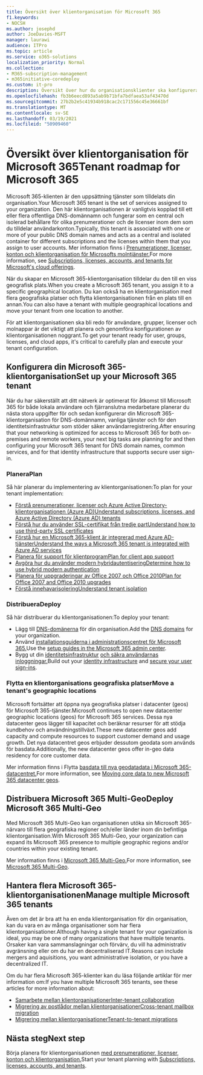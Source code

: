 ```yaml
---
title: Översikt över klientorganisation för Microsoft 365
f1.keywords:
- NOCSH
ms.author: josephd
author: JoeDavies-MSFT
manager: laurawi
audience: ITPro
ms.topic: article
ms.service: o365-solutions
localization_priority: Normal
ms.collection:
- M365-subscription-management
- m365initiative-coredeploy
ms.custom: it-pro
description: Översikt över hur du organisationsklienter ska konfigureras för Microsoft 365.
ms.openlocfilehash: fb3b6eecd893a5ab9b71bfa7bdfaea53af43470d
ms.sourcegitcommit: 27b2b2e5c41934b918cac2c171556c45e36661bf
ms.translationtype: MT
ms.contentlocale: sv-SE
ms.lasthandoff: 03/19/2021
ms.locfileid: "50909460"
---
```

# <a name="tenant-roadmap-for-microsoft-365"></a><span data-ttu-id="9dcd1-103">Översikt över klientorganisation för Microsoft 365</span><span class="sxs-lookup"><span data-stu-id="9dcd1-103">Tenant roadmap for Microsoft 365</span></span>

<span data-ttu-id="9dcd1-104">Microsoft 365-klienten är den uppsättning tjänster som tilldelats din organisation.</span><span class="sxs-lookup"><span data-stu-id="9dcd1-104">Your Microsoft 365 tenant is the set of services assigned to your organization.</span></span> <span data-ttu-id="9dcd1-105">Den här klientorganisationen är vanligtvis kopplad till ett eller flera offentliga DNS-domännamn och fungerar som en central och isolerad behållare för olika prenumerationer och de licenser inom dem som du tilldelar användarkonton.</span><span class="sxs-lookup"><span data-stu-id="9dcd1-105">Typically, this tenant is associated with one or more of your public DNS domain names and acts as a central and isolated container for different subscriptions and the licenses within them that you assign to user accounts.</span></span> <span data-ttu-id="9dcd1-106">Mer information finns i [Prenumerationer, licenser, konton och klientorganisation för Microsofts molntjänster.](subscriptions-licenses-accounts-and-tenants-for-microsoft-cloud-offerings.md)</span><span class="sxs-lookup"><span data-stu-id="9dcd1-106">For more information, see [Subscriptions, licenses, accounts, and tenants for Microsoft's cloud offerings](subscriptions-licenses-accounts-and-tenants-for-microsoft-cloud-offerings.md).</span></span>

<span data-ttu-id="9dcd1-107">När du skapar en Microsoft 365-klientorganisation tilldelar du den till en viss geografisk plats.</span><span class="sxs-lookup"><span data-stu-id="9dcd1-107">When you create a Microsoft 365 tenant, you assign it to a specific geographical location.</span></span> <span data-ttu-id="9dcd1-108">Du kan också ha en klientorganisation med flera geografiska platser och flytta klientorganisationen från en plats till en annan.</span><span class="sxs-lookup"><span data-stu-id="9dcd1-108">You can also have a tenant with multiple geographical locations and move your tenant from one location to another.</span></span>

<span data-ttu-id="9dcd1-109">För att klientorganisationen ska bli redo för användare, grupper, licenser och molnappar är det viktigt att planera och genomföra konfigurationen av klientorganisationen noggrant.</span><span class="sxs-lookup"><span data-stu-id="9dcd1-109">To get your tenant ready for user, groups, licenses, and cloud apps, it's critical to carefully plan and execute your tenant configuration.</span></span>

## <a name="set-up-your-microsoft-365-tenant"></a><span data-ttu-id="9dcd1-110">Konfigurera din Microsoft 365-klientorganisation</span><span class="sxs-lookup"><span data-stu-id="9dcd1-110">Set up your Microsoft 365 tenant</span></span>

<span data-ttu-id="9dcd1-111">När du har säkerställt att ditt nätverk är optimerat för åtkomst till Microsoft 365 för både lokala användare och fjärranslutna medarbetare planerar du nästa stora uppgifter för och sedan konfigurerar din Microsoft 365-klientorganisation för DNS-domännamn, vanliga tjänster och för den identitetsinfrastruktur som stöder säker användarregistrering.</span><span class="sxs-lookup"><span data-stu-id="9dcd1-111">After ensuring that your networking is optimized for access to Microsoft 365 for both on-premises and remote workers, your next big tasks are planning for and then configuring your Microsoft 365 tenant for DNS domain names, common services, and for that identity infrastructure that supports secure user sign-in.</span></span>

### <a name="plan"></a><span data-ttu-id="9dcd1-112">Planera</span><span class="sxs-lookup"><span data-stu-id="9dcd1-112">Plan</span></span>

<span data-ttu-id="9dcd1-113">Så här planerar du implementering av klientorganisationen:</span><span class="sxs-lookup"><span data-stu-id="9dcd1-113">To plan for your tenant implementation:</span></span>

- [<span data-ttu-id="9dcd1-114">Förstå prenumerationer, licenser och Azure Active Directory-klientorganisationen (Azure AD)</span><span class="sxs-lookup"><span data-stu-id="9dcd1-114">Understand subscriptions, licenses, and Azure Active Directory (Azure AD) tenants</span></span>](subscriptions-licenses-accounts-and-tenants-for-microsoft-cloud-offerings.md)
- [<span data-ttu-id="9dcd1-115">Förstå hur du använder SSL-certifikat från tredje part</span><span class="sxs-lookup"><span data-stu-id="9dcd1-115">Understand how to use third-party SSL certificates</span></span>](plan-for-third-party-ssl-certificates.md)
- [<span data-ttu-id="9dcd1-116">Förstå hur en Microsoft 365-klient är integrerad med Azure AD-tjänster</span><span class="sxs-lookup"><span data-stu-id="9dcd1-116">Understand the ways a Microsoft 365 tenant is integrated with Azure AD services</span></span>](integrated-apps-and-azure-ads.md)
- [<span data-ttu-id="9dcd1-117">Planera för support för klientprogram</span><span class="sxs-lookup"><span data-stu-id="9dcd1-117">Plan for client app support</span></span>](microsoft-365-client-support-certificate-based-authentication.md)
- [<span data-ttu-id="9dcd1-118">Avgöra hur du använder modern hybridautentisering</span><span class="sxs-lookup"><span data-stu-id="9dcd1-118">Determine how to use hybrid modern authentication</span></span>](hybrid-modern-auth-overview.md)
- [<span data-ttu-id="9dcd1-119">Planera för uppgraderingar av Office 2007 och Office 2010</span><span class="sxs-lookup"><span data-stu-id="9dcd1-119">Plan for Office 2007 and Office 2010 upgrades</span></span>](plan-upgrade-previous-versions-office.md)
- [<span data-ttu-id="9dcd1-120">Förstå innehavarisolering</span><span class="sxs-lookup"><span data-stu-id="9dcd1-120">Understand tenant isolation</span></span>](microsoft-365-tenant-isolation-overview.md)

### <a name="deploy"></a><span data-ttu-id="9dcd1-121">Distribuera</span><span class="sxs-lookup"><span data-stu-id="9dcd1-121">Deploy</span></span>

<span data-ttu-id="9dcd1-122">Så här distribuerar du klientorganisationen:</span><span class="sxs-lookup"><span data-stu-id="9dcd1-122">To deploy your tenant:</span></span> 

- <span data-ttu-id="9dcd1-123">Lägg till [DNS-domänerna](../admin/setup/add-domain.md) för din organisation.</span><span class="sxs-lookup"><span data-stu-id="9dcd1-123">Add the [DNS domains](../admin/setup/add-domain.md) for your organization.</span></span>
- <span data-ttu-id="9dcd1-124">Använd [installationsguiderna i administrationscentret för Microsoft 365.](setup-guides-for-microsoft-365.md)</span><span class="sxs-lookup"><span data-stu-id="9dcd1-124">Use the [setup guides in the Microsoft 365 admin center](setup-guides-for-microsoft-365.md).</span></span>
- <span data-ttu-id="9dcd1-125">Bygg ut din [identitetsinfrastruktur](identity-roadmap-microsoft-365.md) [och säkra användarnas inloggningar.](microsoft-365-secure-sign-in.md)</span><span class="sxs-lookup"><span data-stu-id="9dcd1-125">Build out your [identity infrastructure](identity-roadmap-microsoft-365.md) and [secure your user sign-ins](microsoft-365-secure-sign-in.md).</span></span>

### <a name="move-a-tenants-geographic-locations"></a><span data-ttu-id="9dcd1-126">Flytta en klientorganisations geografiska platser</span><span class="sxs-lookup"><span data-stu-id="9dcd1-126">Move a tenant's geographic locations</span></span>

<span data-ttu-id="9dcd1-127">Microsoft fortsätter att öppna nya geografiska platser i datacenter (geos) för Microsoft 365-tjänster.</span><span class="sxs-lookup"><span data-stu-id="9dcd1-127">Microsoft continues to open new datacenter geographic locations (geos) for Microsoft 365 services.</span></span> <span data-ttu-id="9dcd1-128">Dessa nya datacenter geos lägger till kapacitet och beräknar resurser för att stödja kundbehov och användningstillväxt.</span><span class="sxs-lookup"><span data-stu-id="9dcd1-128">These new datacenter geos add capacity and compute resources to support customer demand and usage growth.</span></span> <span data-ttu-id="9dcd1-129">Det nya datacentret geos erbjuder dessutom geodata som används för basdata.</span><span class="sxs-lookup"><span data-stu-id="9dcd1-129">Additionally, the new datacenter geos offer in-geo data residency for core customer data.</span></span>

<span data-ttu-id="9dcd1-130">Mer information finns i Flytta [basdata till nya geodatadata i Microsoft 365-datacentret.](moving-data-to-new-datacenter-geos.md)</span><span class="sxs-lookup"><span data-stu-id="9dcd1-130">For more information, see [Moving core data to new Microsoft 365 datacenter geos](moving-data-to-new-datacenter-geos.md).</span></span>


## <a name="deploy-microsoft-365-multi-geo"></a><span data-ttu-id="9dcd1-131">Distribuera Microsoft 365 Multi-Geo</span><span class="sxs-lookup"><span data-stu-id="9dcd1-131">Deploy Microsoft 365 Multi-Geo</span></span>

<span data-ttu-id="9dcd1-132">Med Microsoft 365 Multi-Geo kan organisationen utöka sin Microsoft 365-närvaro till flera geografiska regioner och/eller länder inom din befintliga klientorganisation.</span><span class="sxs-lookup"><span data-stu-id="9dcd1-132">With Microsoft 365 Multi-Geo, your organization can expand its Microsoft 365 presence to multiple geographic regions and/or countries within your existing tenant.</span></span>

<span data-ttu-id="9dcd1-133">Mer information finns i [Microsoft 365 Multi-Geo.](microsoft-365-multi-geo.md)</span><span class="sxs-lookup"><span data-stu-id="9dcd1-133">For more information, see [Microsoft 365 Multi-Geo](microsoft-365-multi-geo.md).</span></span>

## <a name="manage-multiple-microsoft-365-tenants"></a><span data-ttu-id="9dcd1-134">Hantera flera Microsoft 365-klientorganisationen</span><span class="sxs-lookup"><span data-stu-id="9dcd1-134">Manage multiple Microsoft 365 tenants</span></span> 

<span data-ttu-id="9dcd1-135">Även om det är bra att ha en enda klientorganisation för din organisation, kan du vara en av många organisationer som har flera klientorganisationer.</span><span class="sxs-lookup"><span data-stu-id="9dcd1-135">Although having a single tenant for your oganization is ideal, you may be one of many organizations that have multiple tenants.</span></span> <span data-ttu-id="9dcd1-136">Orsaker kan vara sammanslagningar och förvärv, du vill ha administrativ avgränsning eller om du har en decentraliserad IT.</span><span class="sxs-lookup"><span data-stu-id="9dcd1-136">Reasons can include mergers and aquisitions, you want administrative isolation, or you have a decentralized IT.</span></span>

<span data-ttu-id="9dcd1-137">Om du har flera Microsoft 365-klienter kan du läsa följande artiklar för mer information om:</span><span class="sxs-lookup"><span data-stu-id="9dcd1-137">If you have multiple Microsoft 365 tenants, see these articles for more information about:</span></span>

- [<span data-ttu-id="9dcd1-138">Samarbete mellan klientorganisationer</span><span class="sxs-lookup"><span data-stu-id="9dcd1-138">Inter-tenant collaboration</span></span>](microsoft-365-inter-tenant-collaboration.md)
- [<span data-ttu-id="9dcd1-139">Migrering av postlådor mellan klientorganisationer</span><span class="sxs-lookup"><span data-stu-id="9dcd1-139">Cross-tenant mailbox migration</span></span>](cross-tenant-mailbox-migration.md)
- [<span data-ttu-id="9dcd1-140">Migrering mellan klientorganisationer</span><span class="sxs-lookup"><span data-stu-id="9dcd1-140">Tenant-to-tenant migrations</span></span>](microsoft-365-tenant-to-tenant-migrations.md)

## <a name="next-step"></a><span data-ttu-id="9dcd1-141">Nästa steg</span><span class="sxs-lookup"><span data-stu-id="9dcd1-141">Next step</span></span>

<span data-ttu-id="9dcd1-142">Börja planera för klientorganisationen [med prenumerationer, licenser, konton och klientorganisation.](subscriptions-licenses-accounts-and-tenants-for-microsoft-cloud-offerings.md)</span><span class="sxs-lookup"><span data-stu-id="9dcd1-142">Start your tenant planning with [Subscriptions, licenses, accounts, and tenants](subscriptions-licenses-accounts-and-tenants-for-microsoft-cloud-offerings.md).</span></span>